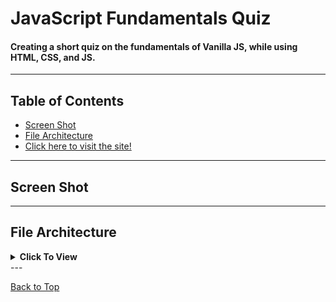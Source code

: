 # JavaScript Fundamentals Quiz

#### Creating a short quiz on the fundamentals of Vanilla JS, while using HTML, CSS, and JS.
 
---
 
## Table of Contents
 * [Screen Shot](#screen-shot) 
 * [File Architecture](#file-architecture)
 * [Click here to visit the site!]()

---
 
## Screen Shot
---
 
## File Architecture
<details><summary><b>Click To View</b></summary>
 
</details>
---
 
[Back to Top](#javascript-fundamentals-quiz)
 
